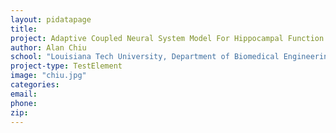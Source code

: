 ```yaml
---
layout: pidatapage
title:
project: Adaptive Coupled Neural System Model For Hippocampal Function Restoration
author: Alan Chiu
school: "Louisiana Tech University, Department of Biomedical Engineering"
project-type: TestElement
image: "chiu.jpg"
categories:
email:
phone:
zip:
---
```


